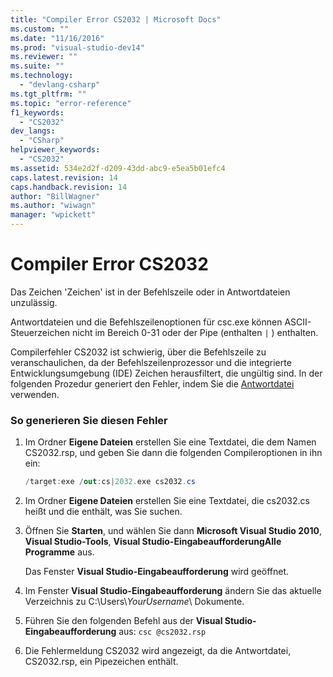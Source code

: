 ```yaml
---
title: "Compiler Error CS2032 | Microsoft Docs"
ms.custom: ""
ms.date: "11/16/2016"
ms.prod: "visual-studio-dev14"
ms.reviewer: ""
ms.suite: ""
ms.technology: 
  - "devlang-csharp"
ms.tgt_pltfrm: ""
ms.topic: "error-reference"
f1_keywords: 
  - "CS2032"
dev_langs: 
  - "CSharp"
helpviewer_keywords: 
  - "CS2032"
ms.assetid: 534e2d2f-d209-43dd-abc9-e5ea5b01efc4
caps.latest.revision: 14
caps.handback.revision: 14
author: "BillWagner"
ms.author: "wiwagn"
manager: "wpickett"
---
```

# Compiler Error CS2032
Das Zeichen 'Zeichen' ist in der Befehlszeile oder in Antwortdateien unzulässig.  
  
 Antwortdateien und die Befehlszeilenoptionen für csc.exe können ASCII\-Steuerzeichen nicht im Bereich 0\-31 oder der Pipe \(enthalten       `|` \) enthalten.  
  
 Compilerfehler CS2032 ist schwierig, über die Befehlszeile zu veranschaulichen, da der Befehlszeilenprozessor und die integrierte Entwicklungsumgebung \(IDE\) Zeichen herausfiltert, die ungültig sind.  In der folgenden Prozedur generiert den Fehler, indem Sie die [Antwortdatei](../../../csharp/language-reference/compiler-options/response-file-compiler-option.md) verwenden.  
  
### So generieren Sie diesen Fehler  
  
1.  Im Ordner **Eigene Dateien** erstellen Sie eine Textdatei, die dem Namen CS2032.rsp, und geben Sie dann die folgenden Compileroptionen in ihn ein:  
  
    ```c#  
    /target:exe /out:cs|2032.exe cs2032.cs  
    ```  
  
2.  Im Ordner **Eigene Dateien** erstellen Sie eine Textdatei, die cs2032.cs heißt und die enthält, was Sie suchen.  
  
3.  Öffnen Sie **Starten**, und wählen Sie dann **Microsoft Visual Studio 2010**, **Visual Studio\-Tools**, **Visual Studio\-EingabeaufforderungAlle Programme** aus.  
  
     Das Fenster **Visual Studio\-Eingabeaufforderung** wird geöffnet.  
  
4.  Im Fenster **Visual Studio\-Eingabeaufforderung** ändern Sie das aktuelle Verzeichnis zu C:\\Users\\*YourUsername*\\ Dokumente.  
  
5.  Führen Sie den folgenden Befehl aus der **Visual Studio\-Eingabeaufforderung** aus: `csc @cs2032.rsp`  
  
6.  Die Fehlermeldung CS2032 wird angezeigt, da die Antwortdatei, CS2032.rsp, ein Pipezeichen enthält.
